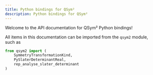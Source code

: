 ```yaml
---
title: Python bindings for QSym²
description: Python bindings for QSym²
---
```


Welcome to the API documentation for QSym² Python bindings!

All items in this documentation can be imported from the `qsym2` module, such as

```py
from qsym2 import (
    SymmetryTransformationKind,
    PySlaterDeterminantReal,
    rep_analyse_slater_determinant
)
```

